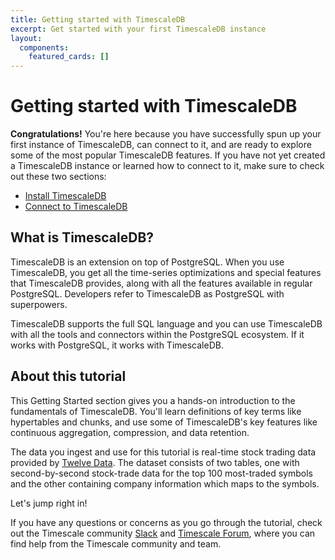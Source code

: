 ```yaml
---
title: Getting started with TimescaleDB
excerpt: Get started with your first TimescaleDB instance
layout:
  components:
    featured_cards: []
---
```


# Getting started with TimescaleDB

**Congratulations!** You're here because you have successfully spun
up your first instance of TimescaleDB, can connect to it, and are ready to
explore some of the most popular TimescaleDB features. If you have not yet
created a TimescaleDB instance or learned how to connect to it, make sure to
check out these two sections:

*   [Install TimescaleDB][install]
*   [Connect to TimescaleDB][connecting]

## What is TimescaleDB?

TimescaleDB is an extension on top of PostgreSQL.
When you use TimescaleDB, you get all the time-series optimizations and special
features that TimescaleDB provides, along with all the features available
in regular PostgreSQL. Developers refer to TimescaleDB as PostgreSQL with
superpowers.

TimescaleDB supports the full SQL language and you can use TimescaleDB with
all the tools and connectors within the PostgreSQL ecosystem. If it works with
PostgreSQL, it works with TimescaleDB.

## About this tutorial

This Getting Started section gives you a hands-on introduction to the
fundamentals of TimescaleDB. You'll learn definitions
of key terms like hypertables and chunks, and use some of TimescaleDB's key
features like continuous aggregation, compression, and data retention.

The data you ingest and use for this tutorial is real-time stock trading data
provided by [Twelve Data][twelve-data]. The dataset consists of two tables,
one with second-by-second stock-trade data for the top 100 most-traded symbols
and the other containing company information which maps to the symbols.

Let's jump right in!

If you have any questions or concerns as you go through the tutorial,
check out the Timescale community [Slack][slack] and [Timescale Forum][forum], where
you can find help from the Timescale community and team.

[connecting]: /timescaledb/:currentVersion:/how-to-guides/connecting/
[forum]: https://www.timescale.com/forum
[install]: /install/:currentVersion:/
[slack]: https://slack.timescale.com/
[twelve-data]: https://twelvedata.com/
